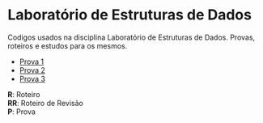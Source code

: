 # Laboratório de Estruturas de Dados

Codigos usados na disciplina Laboratório de Estruturas de Dados. Provas, roteiros e estudos para os mesmos.

* [Prova 1](https://github.com/RuanGOA/LEDA/tree/master/Provas/PP1-EstatisticaDeOrdem)
* [Prova 2](https://github.com/RuanGOA/LEDA/tree/master/Provas/PP2-StackSingleLinkedListNode)
* [Prova 3](https://github.com/RuanGOA)


**R**: Roteiro  
**RR**: Roteiro de Revisão  
**P**: Prova  
